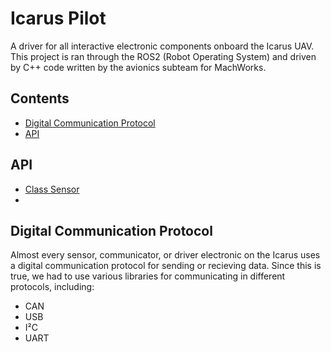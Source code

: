 # Icarus Pilot
A driver for all interactive electronic components onboard the Icarus UAV. This project is ran through the ROS2 (Robot Operating System) and driven by C++ code written by the avionics subteam for MachWorks.
## Contents
- [Digital Communication Protocol](#digital_communication_protocol)
- [API](#api)

## API
- [Class Sensor](./src/ext_deps/Sensor.md)
- 

## Digital Communication Protocol
Almost every sensor, communicator, or driver electronic on the Icarus uses a digital communication protocol for sending or recieving data. Since this is true, we had to use various libraries for communicating in different protocols, including:
- CAN
- USB
- I²C
- UART

